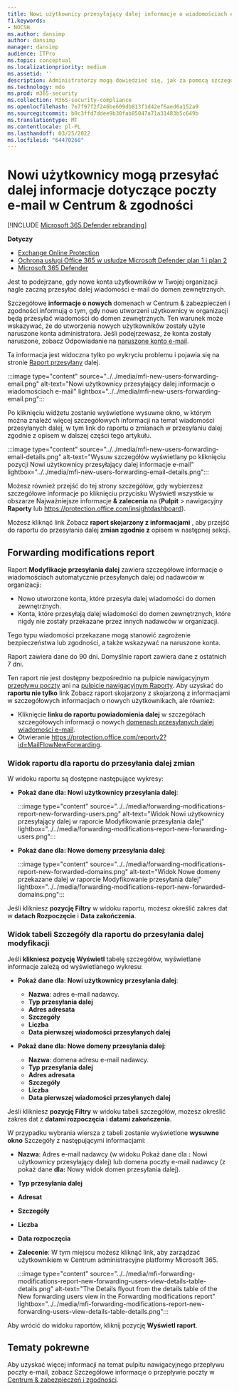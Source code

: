 ```yaml
---
title: Nowi użytkownicy przesyłający dalej informacje o wiadomościach e-mail
f1.keywords:
- NOCSH
ms.author: dansimp
author: dansimp
manager: dansimp
audience: ITPro
ms.topic: conceptual
ms.localizationpriority: medium
ms.assetid: ''
description: Administratorzy mogą dowiedzieć się, jak za pomocą szczegółowych informacji o nowych użytkownikach przesyłających dalej wiadomości e-mail w Centrum zgodności usługi & Security & zbadać, kiedy użytkownicy w ich organizacji będą przesyłać dalej wiadomości do nowych domen.
ms.technology: mdo
ms.prod: m365-security
ms.collection: M365-security-compliance
ms.openlocfilehash: 7e7f97f2f246be609db813f1d42ef6aed6a152a9
ms.sourcegitcommit: b0c3ffd7ddee9b30fab85047a71a31483b5c649b
ms.translationtype: MT
ms.contentlocale: pl-PL
ms.lasthandoff: 03/25/2022
ms.locfileid: "64470268"
---
```

# <a name="new-users-forwarding-email-insight-in-the-security--compliance-center"></a>Nowi użytkownicy mogą przesyłać dalej informacje dotyczące poczty e-mail w Centrum & zgodności

[!INCLUDE [Microsoft 365 Defender rebranding](../includes/microsoft-defender-for-office.md)]

**Dotyczy**
- [Exchange Online Protection](exchange-online-protection-overview.md)
- [Ochrona usługi Office 365 w usłudze Microsoft Defender plan 1 i plan 2](defender-for-office-365.md)
- [Microsoft 365 Defender](../defender/microsoft-365-defender.md)

Jest to podejrzane, gdy nowe konta użytkowników w Twojej organizacji nagle zaczną przesyłać dalej wiadomości e-mail do domen zewnętrznych.

Szczegółowe **informacje o nowych** domenach w Centrum & zabezpieczeń [](https://protection.office.com) i zgodności informują o tym, gdy nowo utworzeni użytkownicy w organizacji będą przesyłać wiadomości do domen zewnętrznych. Ten warunek może wskazywać, że do utworzenia nowych użytkowników zostały użyte naruszone konta administratora. Jeśli podejrzewasz, że konta zostały naruszone, zobacz Odpowiadanie na [naruszone konto e-mail](responding-to-a-compromised-email-account.md).

Ta informacja jest widoczna tylko po wykryciu problemu i pojawia się na stronie [Raport przesyłany](view-mail-flow-reports.md#forwarding-report) dalej.

:::image type="content" source="../../media/mfi-new-users-forwarding-email.png" alt-text="Nowi użytkownicy przesyłający dalej informacje o wiadomościach e-mail" lightbox="../../media/mfi-new-users-forwarding-email.png":::

Po kliknięciu widżetu zostanie wyświetlone wysuwne okno, w którym można znaleźć więcej szczegółowych informacji na temat wiadomości przesyłanych dalej, w tym [](#forwarding-modifications-report) link do raportu o zmianach w przesyłaniu dalej zgodnie z opisem w dalszej części tego artykułu.

:::image type="content" source="../../media/mfi-new-users-forwarding-email-details.png" alt-text="Wysuw szczegółów wyświetlany po kliknięciu pozycji Nowi użytkownicy przesyłający dalej informacje e-mail" lightbox="../../media/mfi-new-users-forwarding-email-details.png":::

Możesz również przejść do tej strony szczegółów, gdy wybierzesz szczegółowe informacje po kliknięciu przycisku Wyświetl wszystkie w obszarze Najważniejsze informacje **& zalecenia** na (**Pulpit** \> nawigacyjny **Raporty** lub <https://protection.office.com/insightdashboard>).

Możesz kliknąć link Zobacz **raport skojarzony z informacjami** , aby przejść do raportu do przesyłania dalej **zmian zgodnie z** opisem w następnej sekcji.

## <a name="forwarding-modifications-report"></a>Forwarding modifications report

Raport **Modyfikacje przesyłania dalej** zawiera szczegółowe informacje o wiadomościach automatycznie przesyłanych dalej od nadawców w organizacji:

- Nowo utworzone konta, które przesyła dalej wiadomości do domen zewnętrznych.
- Konta, które przesyłają dalej wiadomości do domen zewnętrznych, które nigdy nie zostały przekazane przez innych nadawców w organizacji.

Tego typu wiadomości przekazane mogą stanowić zagrożenie bezpieczeństwa lub zgodności, a także wskazywać na naruszone konta.

Raport zawiera dane do 90 dni. Domyślnie raport zawiera dane z ostatnich 7 dni.

Ten raport nie jest dostępny bezpośrednio na pulpicie nawigacyjnym [przepływu poczty](mail-flow-insights-v2.md) ani na [pulpicie nawigacyjnym Raporty](view-mail-flow-reports.md). Aby uzyskać do **raportu nie tylko** link Zobacz raport skojarzony z skojarzoną z informacjami w szczegółowych informacjach o nowych użytkownikach, ale również:

- Kliknięcie **linku do raportu powiadomienia dalej** w szczegółach szczegółowych informacji o nowych [domenach przesyłanych dalej wiadomości e-mail](mfi-new-domains-being-forwarded-email.md).
- Otwieranie <https://protection.office.com/reportv2?id=MailFlowNewForwarding>.

### <a name="report-view-for-the-forwarding-modifications-report"></a>Widok raportu dla raportu do przesyłania dalej zmian

W widoku raportu są dostępne następujące wykresy:

- **Pokaż dane dla: Nowi użytkownicy przesyłania dalej**:

    :::image type="content" source="../../media/forwarding-modifications-report-new-forwarding-users.png" alt-text="Widok Nowi użytkownicy przesyłający dalej w raporcie Modyfikowanie przesyłania dalej" lightbox="../../media/forwarding-modifications-report-new-forwarding-users.png":::

- **Pokaż dane dla: Nowe domeny przesyłania dalej**:

    :::image type="content" source="../../media/forwarding-modifications-report-new-forwarded-domains.png" alt-text="Widok Nowe domeny przekazane dalej w raporcie Modyfikowanie przesyłania dalej" lightbox="../../media/forwarding-modifications-report-new-forwarded-domains.png":::

Jeśli klikniesz **pozycję Filtry** w widoku raportu, możesz określić zakres dat w **datach Rozpoczęcie** i **Data zakończenia**.

### <a name="details-table-view-for-the-forwarding-modifications-report"></a>Widok tabeli Szczegóły dla raportu do przesyłania dalej modyfikacji

Jeśli **klikniesz pozycję Wyświetl** tabelę szczegółów, wyświetlane informacje zależą od wyświetlanego wykresu:

- **Pokaż dane dla: Nowi użytkownicy przesyłania dalej**:

  - **Nazwa**: adres e-mail nadawcy.
  - **Typ przesyłania dalej**
  - **Adres adresata**
  - **Szczegóły**
  - **Liczba**
  - **Data pierwszej wiadomości przesyłanych dalej**

- **Pokaż dane dla: Nowe domeny przesyłania dalej**:

  - **Nazwa**: domena adresu e-mail nadawcy.
  - **Typ przesyłania dalej**
  - **Adres adresata**
  - **Szczegóły**
  - **Liczba**
  - **Data pierwszej wiadomości przesyłanych dalej**

Jeśli klikniesz **pozycję Filtry** w widoku tabeli szczegółów, możesz określić zakres dat z **datami rozpoczęcia** i **datami zakończenia**.

W przypadku wybrania wiersza z tabeli zostanie wyświetlone **wysuwne okno** Szczegóły z następującymi informacjami:

- **Nazwa**: Adres e-mail nadawcy (w widoku Pokaż dane dla **:** Nowi użytkownicy przesyłający dalej) lub domena poczty e-mail nadawcy (z pokaż dane **dla:** Nowy widok domen przesyłania dalej).
- **Typ przesyłania dalej**
- **Adresat**
- **Szczegóły**
- **Liczba**
- **Data rozpoczęcia**
- **Zalecenie**: W tym miejscu możesz kliknąć link, aby zarządzać użytkownikiem w Centrum administracyjne platformy Microsoft 365.

  :::image type="content" source="../../media/mfi-forwarding-modifications-report-new-forwarding-users-view-details-table-details.png" alt-text="The Details flyout from the details table of the New forwarding users view in the Forwarding modifications report" lightbox="../../media/mfi-forwarding-modifications-report-new-forwarding-users-view-details-table-details.png":::

Aby wrócić do widoku raportów, kliknij pozycję **Wyświetl raport**.

## <a name="related-topics"></a>Tematy pokrewne

Aby uzyskać więcej informacji na temat pulpitu nawigacyjnego przepływu poczty e-mail, zobacz Szczegółowe informacje o przepływie poczty w [Centrum & zabezpieczeń i zgodności](mail-flow-insights-v2.md).
